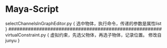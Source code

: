 # Maya-Script

selectChannelsInGraphEditor.py {
  选中物体，执行命令，传递的参数是属性list
}
#######################################################
virtualConstraint.py {
  虚拟约束，先选父物体，再选子物体，记录位置。
  修改自junyu
}

